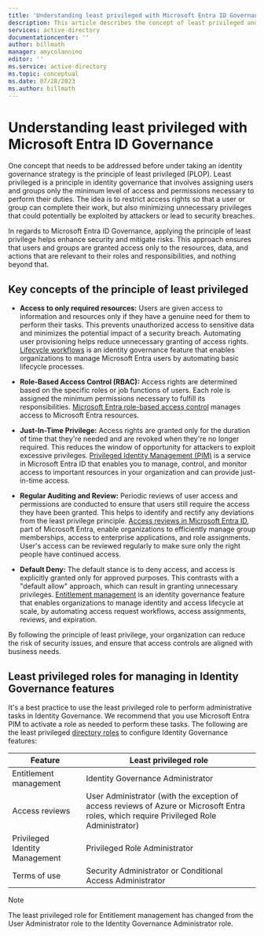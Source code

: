 ```yaml
---
title: 'Understanding least privileged with Microsoft Entra ID Governance'
description: This article describes the concept of least privileged and how it relates with Microsoft Entra ID Governance.
services: active-directory
documentationcenter: ''
author: billmath
manager: amycolannino
editor: ''
ms.service: active-directory
ms.topic: conceptual
ms.date: 07/28/2023
ms.author: billmath
---
```


# Understanding least privileged with Microsoft Entra ID Governance

One concept that needs to be addressed before under taking an identity governance strategy is the principle of least privileged (PLOP). Least privileged is a principle in identity governance that involves assigning users and groups only the minimum level of access and permissions necessary to perform their duties. The idea is to restrict access rights so that a user or group can complete their work, but also minimizing unnecessary privileges that could potentially be exploited by attackers or lead to security breaches.

In regards to Microsoft Entra ID Governance, applying the principle of least privilege helps enhance security and mitigate risks. This approach ensures that users and groups are granted access only to the resources, data, and actions that are relevant to their roles and responsibilities, and nothing beyond that.

## Key concepts of the principle of least privileged

- **Access to only required resources:** Users are given access to information and resources only if they have a genuine need for them to perform their tasks. This prevents unauthorized access to sensitive data and minimizes the potential impact of a security breach. Automating user provisioning helps reduce unnecessary granting of access rights. [Lifecycle workflows](../what-are-lifecycle-workflows.md) is an identity governance feature that enables organizations to manage Microsoft Entra users by automating basic lifecycle processes.

- **Role-Based Access Control (RBAC):** Access rights are determined based on the specific roles or job functions of users. Each role is assigned the minimum permissions necessary to fulfill its responsibilities. [Microsoft Entra role-based access control](../../identity/role-based-access-control/custom-overview.md) manages access to Microsoft Entra resources.

- **Just-In-Time Privilege:** Access rights are granted only for the duration of time that they're needed and are revoked when they're no longer required. This reduces the window of opportunity for attackers to exploit excessive privileges. [Privileged Identity Management (PIM)](../../id-governance/privileged-identity-management/pim-configure.md) is a service in Microsoft Entra ID that enables you to manage, control, and monitor access to important resources in your organization and can provide just-in-time access.

- **Regular Auditing and Review:** Periodic reviews of user access and permissions are conducted to ensure that users still require the access they have been granted. This helps to identify and rectify any deviations from the least privilege principle. [Access reviews in Microsoft Entra ID](../access-reviews-overview.md), part of Microsoft Entra, enable organizations to efficiently manage group memberships, access to enterprise applications, and role assignments. User's access can be reviewed regularly to make sure only the right people have continued access.

- **Default Deny:** The default stance is to deny access, and access is explicitly granted only for approved purposes. This contrasts with a "default allow" approach, which can result in granting unnecessary privileges. [Entitlement management](../entitlement-management-overview.md) is an identity governance feature that enables organizations to manage identity and access lifecycle at scale, by automating access request workflows, access assignments, reviews, and expiration.

By following the principle of least privilege, your organization can reduce the risk of security issues, and ensure that access controls are aligned with business needs.

## Least privileged roles for managing in Identity Governance features

It's a best practice to use the least privileged role to perform administrative tasks in Identity Governance. We recommend that you use Microsoft Entra PIM to activate a role as needed to perform these tasks. The following are the least privileged [directory roles](~/identity/role-based-access-control/permissions-reference.md) to configure Identity Governance features:

| Feature | Least privileged role |
| ------- | --------------------- |
| Entitlement management | Identity Governance Administrator |
| Access reviews | User Administrator (with the exception of access reviews of Azure or Microsoft Entra roles, which require Privileged Role Administrator) |
| Privileged Identity Management | Privileged Role Administrator |
| Terms of use | Security Administrator or Conditional Access Administrator |

>[!NOTE]
>The least privileged role for Entitlement management has changed from the User Administrator role to the Identity Governance Administrator role.


